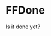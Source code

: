 <!--
FFDone
README.md
Distributed under the MIT license, see LICENSE.
-->

# FFDone

Is it done yet?
